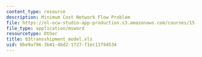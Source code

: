 ```yaml
---
content_type: resource
description: Minimum Cost Network Flow Problem
file: https://ol-ocw-studio-app-production.s3.amazonaws.com/courses/15-057-systems-optimization-spring-2003/0be9a7963b414bd21727f1ec11f94534_03transshipment_model.xls
file_type: application/msword
resourcetype: Other
title: 03transshipment_model.xls
uid: 0be9a796-3b41-4bd2-1727-f1ec11f94534
---
```

